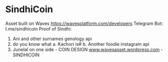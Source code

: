 # SindhiCoin
Asset built on Waves 
https://wavesplatform.com/developers
Telegram Bot: t.me/sindhicoin
Proof of Sindhi: 
1. Ani and other surnames  genology api
2. do you know what a. Kachori is# b. Another foodie instagram api
3. Junelal on one side - COIN DESIGN 
www.wavesasset.wordpress.com - SINDHICOIN 

